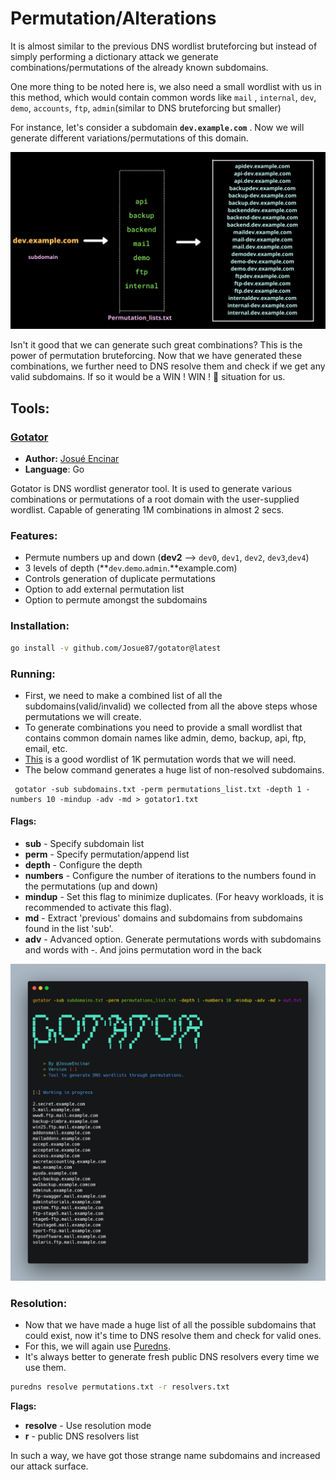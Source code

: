 # Permutation/Alterations

It is almost similar to the previous DNS wordlist bruteforcing but instead of simply performing a dictionary attack we generate combinations/permutations of the already known subdomains.

One more thing to be noted here is, we also need a small wordlist with us in this method, which would contain common words like `mail` , `internal`, `dev`, `demo`, `accounts`, `ftp`, `admin`(similar to DNS bruteforcing but smaller)

For instance, let's consider a subdomain **`dev.example.com`** . Now we will generate different variations/permutations of this domain.

![](../.gitbook/assets/permutations.png)

Isn't it good that we can generate such great combinations? This is the power of permutation bruteforcing. Now that we have generated these combinations, we further need to DNS resolve them and check if we get any valid subdomains. If so it would be a WIN ! WIN ! 🏁 situation for us.

## Tools:

### [Gotator](https://github.com/Josue87/gotator)

* **Author:** [Josué Encinar](https://github.com/Josue87)
* **Language**: Go

Gotator is DNS wordlist generator tool. It is used to generate various combinations or permutations of a root domain with the user-supplied wordlist. Capable of generating 1M combinations in almost 2 secs.&#x20;

### Features:

* Permute numbers up and down (**dev2** --> `dev0`, `dev1`, `dev2`, `dev3`,`dev4`)
* 3 levels of depth (**`dev`.`demo`.`admin`.**example.com)
* Controls generation of duplicate permutations
* Option to add external permutation list
* Option to permute amongst the subdomains

### Installation:

```bash
go install -v github.com/Josue87/gotator@latest
```

### Running:

* First, we need to make a combined list of all the subdomains(valid/invalid) we collected from all the above steps whose permutations we will create.
* To generate combinations you need to provide a small wordlist that contains common domain names like admin, demo, backup, api, ftp, email, etc.
* [This](https://gist.githubusercontent.com/six2dez/ffc2b14d283e8f8eff6ac83e20a3c4b4/raw) is a good wordlist of 1K permutation words that we will need.
* The below command generates a huge list of non-resolved subdomains.

```
 gotator -sub subdomains.txt -perm permutations_list.txt -depth 1 -numbers 10 -mindup -adv -md > gotator1.txt
```

#### Flags:

* **sub** - Specify subdomain list
* **perm** - Specify permutation/append list
* **depth** - Configure the depth
* **numbers** - Configure the number of iterations to the numbers found in the permutations (up and down)
* **mindup** - Set this flag to minimize duplicates. (For heavy workloads, it is recommended to activate this flag).
* **md** - Extract 'previous' domains and subdomains from subdomains found in the list 'sub'.
* **adv** - Advanced option. Generate permutations words with subdomains and words with -. And joins permutation word in the back

![](../.gitbook/assets/Gotator.png)

### Resolution:

* Now that we have made a huge list of all the possible subdomains that could exist, now it's time to DNS resolve them and check for valid ones.
* For this, we will again use [Puredns](https://github.com/d3mondev/puredns).
* It's always better to generate fresh public DNS resolvers every time we use them.

```bash
puredns resolve permutations.txt -r resolvers.txt
```

**Flags:**

* **resolve** - Use resolution mode
* **r** - public DNS resolvers list

In such a way, we have got those strange name subdomains and increased our attack surface.

###
